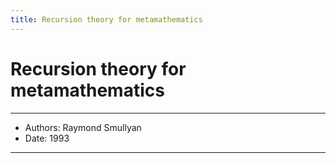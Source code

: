 ```yaml
---
title: Recursion theory for metamathematics
---
```


# Recursion theory for metamathematics

------
- Authors: Raymond Smullyan
- Date: 1993
------
